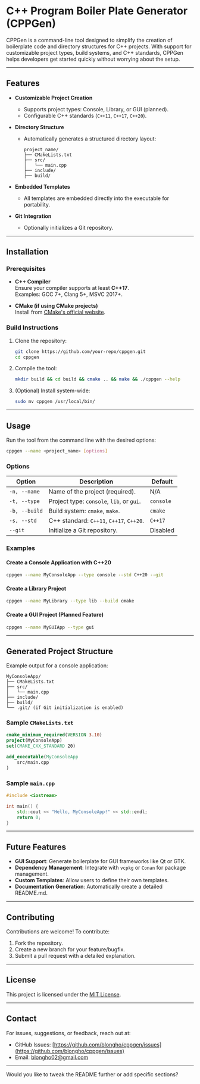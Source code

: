 # C++ Program Boiler Plate Generator (CPPGen)

CPPGen is a command-line tool designed to simplify the creation of boilerplate code and directory structures for C++ projects. With support for customizable project types, build systems, and C++ standards, CPPGen helps developers get started quickly without worrying about the setup.

---

## **Features**

- **Customizable Project Creation**
    - Supports project types: Console, Library, or GUI (planned).
    - Configurable C++ standards (`C++11`, `C++17`, `C++20`).

- **Directory Structure**
    - Automatically generates a structured directory layout:
      ```
      project_name/
      ├── CMakeLists.txt
      ├── src/
      │   └── main.cpp
      ├── include/
      ├── build/
      ```

- **Embedded Templates**
    - All templates are embedded directly into the executable for portability.

- **Git Integration**
    - Optionally initializes a Git repository.

---

## **Installation**

### Prerequisites
- **C++ Compiler**  
  Ensure your compiler supports at least **C++17**.  
  Examples: GCC 7+, Clang 5+, MSVC 2017+.

- **CMake (if using CMake projects)**  
  Install from [CMake's official website](https://cmake.org/download/).

### Build Instructions
1. Clone the repository:
   ```bash
   git clone https://github.com/your-repo/cppgen.git
   cd cppgen
   ```

2. Compile the tool:
   ```bash
   mkdir build && cd build && cmake .. && make && ./cppgen --help
   ```

3. (Optional) Install system-wide:
   ```bash
   sudo mv cppgen /usr/local/bin/
   ```

---

## **Usage**

Run the tool from the command line with the desired options:

```bash
cppgen --name <project_name> [options]
```

### **Options**
| Option             | Description                                                        | Default        |
|--------------------|--------------------------------------------------------------------|----------------|
| `-n, --name`       | Name of the project (required).                                    | N/A            |
| `-t, --type`       | Project type: `console`, `lib`, or `gui`.                         | `console`      |
| `-b, --build`      | Build system: `cmake`, `make`.                                    | `cmake`        |
| `-s, --std`        | C++ standard: `C++11`, `C++17`, `C++20`.                          | `C++17`        |
| `--git`            | Initialize a Git repository.                                      | Disabled       |

### **Examples**

#### Create a Console Application with C++20
```bash
cppgen --name MyConsoleApp --type console --std C++20 --git
```

#### Create a Library Project
```bash
cppgen --name MyLibrary --type lib --build cmake
```

#### Create a GUI Project (Planned Feature)
```bash
cppgen --name MyGUIApp --type gui
```

---

## **Generated Project Structure**

Example output for a console application:

```plaintext
MyConsoleApp/
├── CMakeLists.txt
├── src/
│   └── main.cpp
├── include/
├── build/
└── .git/ (if Git initialization is enabled)
```

### **Sample `CMakeLists.txt`**
```cmake
cmake_minimum_required(VERSION 3.10)
project(MyConsoleApp)
set(CMAKE_CXX_STANDARD 20)

add_executable(MyConsoleApp
    src/main.cpp
)
```

### **Sample `main.cpp`**
```cpp
#include <iostream>

int main() {
    std::cout << "Hello, MyConsoleApp!" << std::endl;
    return 0;
}
```

---

## **Future Features**
- **GUI Support**: Generate boilerplate for GUI frameworks like Qt or GTK.
- **Dependency Management**: Integrate with `vcpkg` or `Conan` for package management.
- **Custom Templates**: Allow users to define their own templates.
- **Documentation Generation**: Automatically create a detailed README.md.

---

## **Contributing**

Contributions are welcome! To contribute:
1. Fork the repository.
2. Create a new branch for your feature/bugfix.
3. Submit a pull request with a detailed explanation.

---

## **License**

This project is licensed under the [MIT License](LICENSE).

---

## **Contact**

For issues, suggestions, or feedback, reach out at:
- GitHub Issues: [https://github.com/blongho/cppgen/issues](https://github.com/blongho/cppgen/issues)
- Email: blongho02@gmail.com

---

Would you like to tweak the README further or add specific sections?